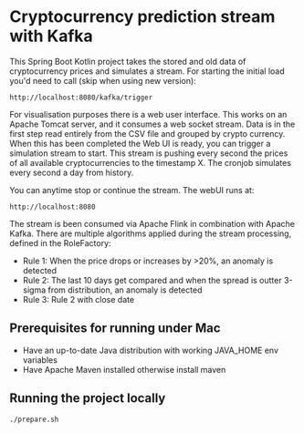 # Cryptocurrency prediction stream with Kafka

This Spring Boot Kotlin project takes the stored and old data of cryptocurrency prices and simulates a stream.
For starting the initial load you'd need to call (skip when using new version):

```
http://localhost:8080/kafka/trigger
```

For visualisation purposes there is a web user interface. This works on an Apache Tomcat server, and it consumes a web socket stream.
Data is in the first step read entirely from the CSV file and grouped by crypto currency. 
When this has been completed the Web UI is ready, you can trigger a simulation stream to start. This stream is pushing every second the prices of all available cryptocurrencies to the timestamp X.
The cronjob simulates every second a day from history.

You can anytime stop or continue the stream.
The webUI runs at:
```
http://localhost:8080
```

The stream is been consumed via Apache Flink in combination with Apache Kafka. There are multiple algorithms applied during the stream processing, defined in the RoleFactory:
* Rule 1: When the price drops or increases by >20%, an anomaly is detected
* Rule 2: The last 10 days get compared and when the spread is outter 3-sigma from distribution, an anomaly is detected
* Rule 3: Rule 2 with close date


## Prerequisites for running under Mac

* Have an up-to-date Java distribution with working JAVA_HOME env variables
* Have Apache Maven installed otherwise install maven

## Running the project locally

```bash
./prepare.sh
```